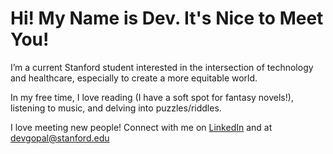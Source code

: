 # Hi! My Name is Dev. It's Nice to Meet You!

I’m a current Stanford student interested in the intersection of technology and healthcare, especially to create a more equitable world. 

In my free time, I love reading (I have a soft spot for fantasy novels!), listening to music, and delving into puzzles/riddles. 

I love meeting new people! Connect with me on [LinkedIn](https://www.linkedin.com/in/dev-gopal) and at devgopal@stanford.edu

